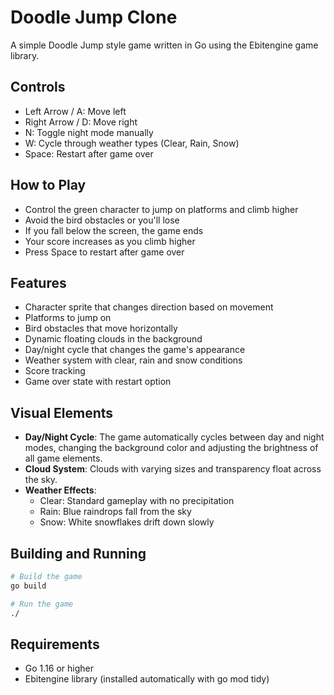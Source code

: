 # Doodle Jump Clone

A simple Doodle Jump style game written in Go using the Ebitengine game library.

## Controls

- Left Arrow / A: Move left
- Right Arrow / D: Move right
- N: Toggle night mode manually
- W: Cycle through weather types (Clear, Rain, Snow)
- Space: Restart after game over

## How to Play

- Control the green character to jump on platforms and climb higher
- Avoid the bird obstacles or you'll lose
- If you fall below the screen, the game ends
- Your score increases as you climb higher
- Press Space to restart after game over

## Features

- Character sprite that changes direction based on movement
- Platforms to jump on
- Bird obstacles that move horizontally
- Dynamic floating clouds in the background
- Day/night cycle that changes the game's appearance
- Weather system with clear, rain and snow conditions
- Score tracking
- Game over state with restart option

## Visual Elements

- **Day/Night Cycle**: The game automatically cycles between day and night modes, changing the background color and adjusting the brightness of all game elements.
- **Cloud System**: Clouds with varying sizes and transparency float across the sky.
- **Weather Effects**:
  - Clear: Standard gameplay with no precipitation
  - Rain: Blue raindrops fall from the sky
  - Snow: White snowflakes drift down slowly

## Building and Running

```bash
# Build the game
go build

# Run the game
./
```

## Requirements

- Go 1.16 or higher
- Ebitengine library (installed automatically with go mod tidy)
